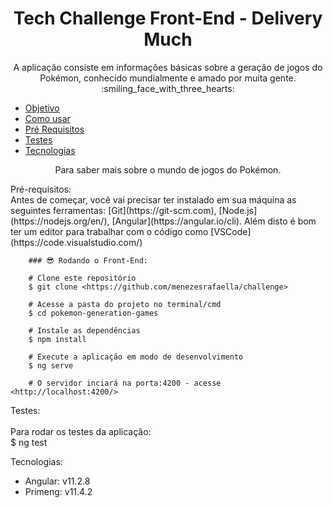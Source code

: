 <h1 align="center">
  Tech Challenge Front-End - Delivery Much
</h1>

<p align="center">
  A aplicação consiste em informações básicas sobre a geração de jogos do Pokémon, conhecido mundialmente e amado por muita gente. :smiling_face_with_three_hearts:	
</p>

<!--ts-->
   * [Objetivo](#objetivo)
   * [Como usar](#como-usar)
   * [Pré Requisitos](#pre-requisitos)
   * [Testes](#testes)
   * [Tecnologias](#tecnologias)
<!--te-->

<p align="center"> <a>Para saber mais sobre o mundo de jogos do Pokémon.</a> </p>

<a href=#como-usar> </a>
    
 <a>
   Pré-requisitos: <br>
        Antes de começar, você vai precisar ter instalado em sua máquina as seguintes ferramentas:
        [Git](https://git-scm.com), [Node.js](https://nodejs.org/en/), [Angular](https://angular.io/cli).
        Além disto é bom ter um editor para trabalhar com o código como [VSCode](https://code.visualstudio.com/)

        ### 😎 Rodando o Front-End:

        # Clone este repositório
        $ git clone <https://github.com/menezesrafaella/challenge>

        # Acesse a pasta do projeto no terminal/cmd
        $ cd pokemon-generation-games

        # Instale as dependências
        $ npm install

        # Execute a aplicação em modo de desenvolvimento
        $ ng serve

        # O servidor inciará na porta:4200 - acesse <http://localhost:4200/>
 </a> 
  <div>
  <p>Testes: <br><br>
  Para rodar os testes da aplicação: <br>
    $ ng test
  </p>
 <p>Tecnologias: <br>
   <ul>
     <li>Angular: v11.2.8</li>
     <li>Primeng: v11.4.2</li>
    </ul>
  </p> 
</div>

